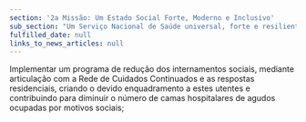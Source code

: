 ```yaml
---
section: '2a Missão: Um Estado Social Forte, Moderno e Inclusivo'
sub_section: "Um Serviço Nacional de Saúde universal, forte e resiliente"
fulfilled_date: null
links_to_news_articles: null
---
```


Implementar um programa de redução dos internamentos sociais, mediante articulação com a Rede de Cuidados Continuados e as respostas residenciais, criando o devido enquadramento a estes utentes e contribuindo para diminuir o número de camas hospitalares de agudos ocupadas por motivos sociais;
